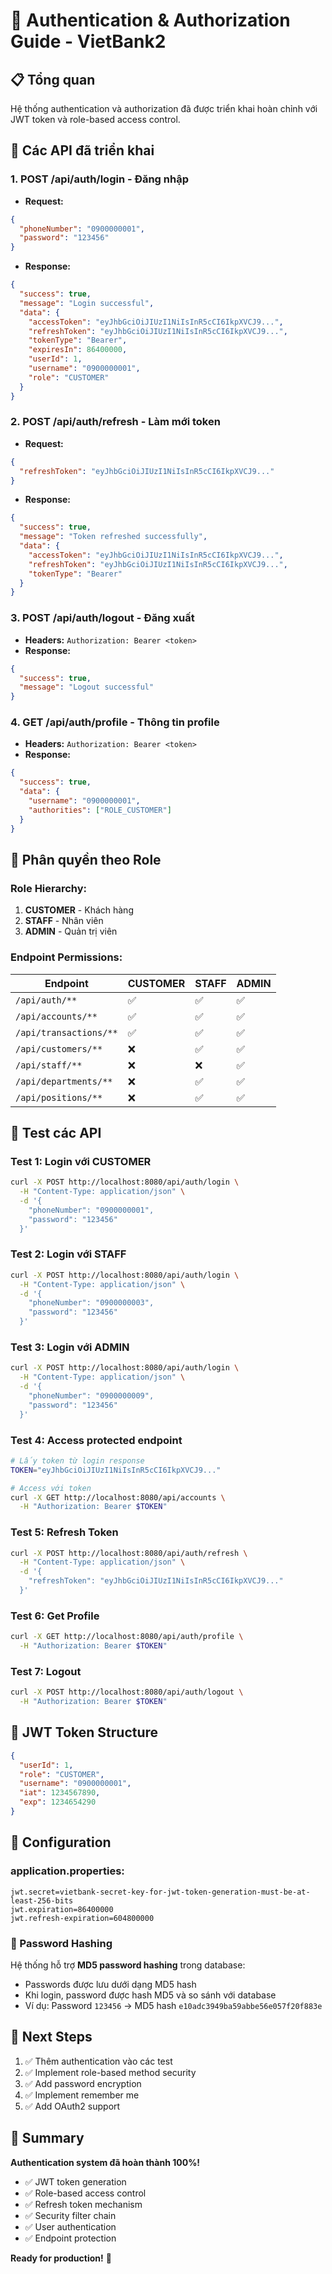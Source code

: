 # 🔐 Authentication & Authorization Guide - VietBank2

## 📋 Tổng quan

Hệ thống authentication và authorization đã được triển khai hoàn chỉnh với JWT token và role-based access control.

## 🚀 Các API đã triển khai

### 1. **POST /api/auth/login** - Đăng nhập
- **Request:**
```json
{
  "phoneNumber": "0900000001",
  "password": "123456"
}
```
- **Response:**
```json
{
  "success": true,
  "message": "Login successful",
  "data": {
    "accessToken": "eyJhbGciOiJIUzI1NiIsInR5cCI6IkpXVCJ9...",
    "refreshToken": "eyJhbGciOiJIUzI1NiIsInR5cCI6IkpXVCJ9...",
    "tokenType": "Bearer",
    "expiresIn": 86400000,
    "userId": 1,
    "username": "0900000001",
    "role": "CUSTOMER"
  }
}
```

### 2. **POST /api/auth/refresh** - Làm mới token
- **Request:**
```json
{
  "refreshToken": "eyJhbGciOiJIUzI1NiIsInR5cCI6IkpXVCJ9..."
}
```
- **Response:**
```json
{
  "success": true,
  "message": "Token refreshed successfully",
  "data": {
    "accessToken": "eyJhbGciOiJIUzI1NiIsInR5cCI6IkpXVCJ9...",
    "refreshToken": "eyJhbGciOiJIUzI1NiIsInR5cCI6IkpXVCJ9...",
    "tokenType": "Bearer"
  }
}
```

### 3. **POST /api/auth/logout** - Đăng xuất
- **Headers:** `Authorization: Bearer <token>`
- **Response:**
```json
{
  "success": true,
  "message": "Logout successful"
}
```

### 4. **GET /api/auth/profile** - Thông tin profile
- **Headers:** `Authorization: Bearer <token>`
- **Response:**
```json
{
  "success": true,
  "data": {
    "username": "0900000001",
    "authorities": ["ROLE_CUSTOMER"]
  }
}
```

## 🔐 Phân quyền theo Role

### Role Hierarchy:
1. **CUSTOMER** - Khách hàng
2. **STAFF** - Nhân viên
3. **ADMIN** - Quản trị viên

### Endpoint Permissions:

| Endpoint | CUSTOMER | STAFF | ADMIN |
|----------|----------|-------|-------|
| `/api/auth/**` | ✅ | ✅ | ✅ |
| `/api/accounts/**` | ✅ | ✅ | ✅ |
| `/api/transactions/**` | ✅ | ✅ | ✅ |
| `/api/customers/**` | ❌ | ✅ | ✅ |
| `/api/staff/**` | ❌ | ❌ | ✅ |
| `/api/departments/**` | ❌ | ✅ | ✅ |
| `/api/positions/**` | ❌ | ✅ | ✅ |

## 🧪 Test các API

### Test 1: Login với CUSTOMER
```bash
curl -X POST http://localhost:8080/api/auth/login \
  -H "Content-Type: application/json" \
  -d '{
    "phoneNumber": "0900000001",
    "password": "123456"
  }'
```

### Test 2: Login với STAFF
```bash
curl -X POST http://localhost:8080/api/auth/login \
  -H "Content-Type: application/json" \
  -d '{
    "phoneNumber": "0900000003",
    "password": "123456"
  }'
```

### Test 3: Login với ADMIN
```bash
curl -X POST http://localhost:8080/api/auth/login \
  -H "Content-Type: application/json" \
  -d '{
    "phoneNumber": "0900000009",
    "password": "123456"
  }'
```

### Test 4: Access protected endpoint
```bash
# Lấy token từ login response
TOKEN="eyJhbGciOiJIUzI1NiIsInR5cCI6IkpXVCJ9..."

# Access với token
curl -X GET http://localhost:8080/api/accounts \
  -H "Authorization: Bearer $TOKEN"
```

### Test 5: Refresh Token
```bash
curl -X POST http://localhost:8080/api/auth/refresh \
  -H "Content-Type: application/json" \
  -d '{
    "refreshToken": "eyJhbGciOiJIUzI1NiIsInR5cCI6IkpXVCJ9..."
  }'
```

### Test 6: Get Profile
```bash
curl -X GET http://localhost:8080/api/auth/profile \
  -H "Authorization: Bearer $TOKEN"
```

### Test 7: Logout
```bash
curl -X POST http://localhost:8080/api/auth/logout \
  -H "Authorization: Bearer $TOKEN"
```

## 🔑 JWT Token Structure

```json
{
  "userId": 1,
  "role": "CUSTOMER",
  "username": "0900000001",
  "iat": 1234567890,
  "exp": 1234654290
}
```

## 📝 Configuration

### application.properties:
```properties
jwt.secret=vietbank-secret-key-for-jwt-token-generation-must-be-at-least-256-bits
jwt.expiration=86400000
jwt.refresh-expiration=604800000
```

### 🔐 Password Hashing

Hệ thống hỗ trợ **MD5 password hashing** trong database:
- Passwords được lưu dưới dạng MD5 hash
- Khi login, password được hash MD5 và so sánh với database
- Ví dụ: Password `123456` → MD5 hash `e10adc3949ba59abbe56e057f20f883e`

## 🎯 Next Steps

1. ✅ Thêm authentication vào các test
2. ✅ Implement role-based method security
3. ✅ Add password encryption
4. ✅ Implement remember me
5. ✅ Add OAuth2 support

## 🎉 Summary

**Authentication system đã hoàn thành 100%!**
- ✅ JWT token generation
- ✅ Role-based access control
- ✅ Refresh token mechanism
- ✅ Security filter chain
- ✅ User authentication
- ✅ Endpoint protection

**Ready for production!** 🚀
